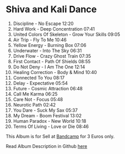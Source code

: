 # Shiva and Kali Dance

1. Discipline - No Escape 12:20
2. Hard Work - Deep Concentration 07:41
3. United Colors Of Skeleton - Grow Your Skills 09:05
4. Air Trip - Fly To Me 10:46
5. Yellow Energy - Burning Box 07:06
6. Underwater - Into The Sky 06:31
7. Drive Flow - Crazy Ghost Train 07:35
8. First Contact - Path Of Shields 08:55
9. Do Not Deny - I Am The One 12:14
10. Healing Correction - Body & Mind 10:40
11. Connected To You 08:17
12. Delay - Expectative 05:54
13. Future - Cosmic Attraction 06:48
14. Call Me Karma 06:25
15. Care Not - Focus 05:48
16. Neurotic Path 02:42
17. You Dare - Suck My Sax 05:37
18. My Dream - Boom Festival 13:02
19. Human Paradox - New World 10:18
20. Terms Of Living - Love or Die 08:46

This Album is for Sell at [Bandcamp]() for 3 Euros only.

Read Album Description in Github [here](../../Dreams/Descriptions/Shiva_and_Kali_Dance.md)